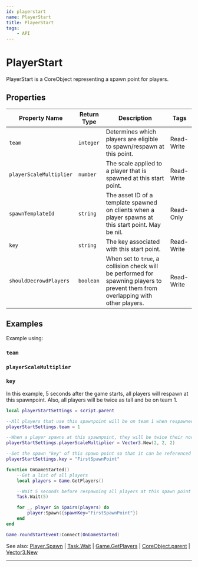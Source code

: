 ```yaml
---
id: playerstart
name: PlayerStart
title: PlayerStart
tags:
    - API
---
```


# PlayerStart

PlayerStart is a CoreObject representing a spawn point for players.

## Properties

| Property Name | Return Type | Description | Tags |
| -------- | ----------- | ----------- | ---- |
| `team` | `integer` | Determines which players are eligible to spawn/respawn at this point. | Read-Write |
| `playerScaleMultiplier` | `number` | The scale applied to a player that is spawned at this start point. | Read-Write |
| `spawnTemplateId` | `string` | The asset ID of a template spawned on clients when a player spawns at this start point. May be nil. | Read-Only |
| `key` | `string` | The key associated with this start point. | Read-Write |
| `shouldDecrowdPlayers` | `boolean` | When set to `true`, a collision check will be performed for spawning players to prevent them from overlapping with other players. | Read-Write |

## Examples

Example using:

### `team`

### `playerScaleMultiplier`

### `key`

In this example, 5 seconds after the game starts, all players will respawn at this spawnpoint. Also, all players will be twice as tall and be on team 1.

```lua
local playerStartSettings = script.parent

--All players that use this spawnpoint will be on team 1 when respawned
playerStartSettings.team = 1

--When a player spawns at this spawnpoint, they will be twice their normal size
playerStartSettings.playerScaleMultiplier = Vector3.New(2, 2, 2)

--Set the spawn "key" of this spawn point so that it can be referenced when a player respawns
playerStartSettings.key = "FirstSpawnPoint"

function OnGameStarted()
    --Get a list of all players
    local players = Game.GetPlayers()

    --Wait 5 seconds before respawning all players at this spawn point
    Task.Wait(5)

    for _, player in ipairs(players) do
        player:Spawn({spawnKey="FirstSpawnPoint"})
    end
end

Game.roundStartEvent:Connect(OnGameStarted)
```

See also: [Player.Spawn](player.md) | [Task.Wait](task.md) | [Game.GetPlayers](game.md) | [CoreObject.parent](coreobject.md) | [Vector3.New](vector3.md)

---
